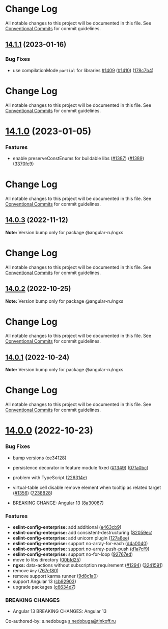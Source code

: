 # Change Log

All notable changes to this project will be documented in this file. See
[Conventional Commits](https://conventionalcommits.org) for commit guidelines.

## [14.1.1](https://github.com/Angular-RU/angular-ru-sdk/compare/@angular-ru/ngxs@14.1.0...@angular-ru/ngxs@14.1.1) (2023-01-16)

### Bug Fixes

-   use compilationMode `partial` for libraries [#1409](https://github.com/Angular-RU/angular-ru-sdk/issues/1409)
    ([#1410](https://github.com/Angular-RU/angular-ru-sdk/issues/1410))
    ([178c7b4](https://github.com/Angular-RU/angular-ru-sdk/commit/178c7b4bdca2c9bedc0a43d446deb08e468da542))

# Change Log

All notable changes to this project will be documented in this file. See
[Conventional Commits](https://conventionalcommits.org) for commit guidelines.

# [14.1.0](https://github.com/Angular-RU/angular-ru-sdk/compare/@angular-ru/ngxs@14.0.3...@angular-ru/ngxs@14.1.0) (2023-01-05)

### Features

-   enable preserveConstEnums for buildable libs ([#1387](https://github.com/Angular-RU/angular-ru-sdk/issues/1387))
    ([#1389](https://github.com/Angular-RU/angular-ru-sdk/issues/1389))
    ([3370fc9](https://github.com/Angular-RU/angular-ru-sdk/commit/3370fc964ae520d0a50c048c590a0d5ec09a7979))

# Change Log

All notable changes to this project will be documented in this file. See
[Conventional Commits](https://conventionalcommits.org) for commit guidelines.

## [14.0.3](https://github.com/Angular-RU/angular-ru-sdk/compare/@angular-ru/ngxs@14.0.2...@angular-ru/ngxs@14.0.3) (2022-11-12)

**Note:** Version bump only for package @angular-ru/ngxs

# Change Log

All notable changes to this project will be documented in this file. See
[Conventional Commits](https://conventionalcommits.org) for commit guidelines.

## [14.0.2](https://github.com/Angular-RU/angular-ru-sdk/compare/@angular-ru/ngxs@14.0.1...@angular-ru/ngxs@14.0.2) (2022-10-25)

**Note:** Version bump only for package @angular-ru/ngxs

# Change Log

All notable changes to this project will be documented in this file. See
[Conventional Commits](https://conventionalcommits.org) for commit guidelines.

## [14.0.1](https://github.com/Angular-RU/angular-ru-sdk/compare/@angular-ru/ngxs@14.0.0...@angular-ru/ngxs@14.0.1) (2022-10-24)

**Note:** Version bump only for package @angular-ru/ngxs

# Change Log

All notable changes to this project will be documented in this file. See
[Conventional Commits](https://conventionalcommits.org) for commit guidelines.

# [14.0.0](https://github.com/Angular-RU/angular-ru-sdk/compare/@angular-ru/ngxs@12.32.1...@angular-ru/ngxs@14.0.0) (2022-10-23)

### Bug Fixes

-   bump versions
    ([ce34128](https://github.com/Angular-RU/angular-ru-sdk/commit/ce34128f57fb319486395d7a75a8672bc880b2af))
-   persistence decorator in feature module fixed ([#1349](https://github.com/Angular-RU/angular-ru-sdk/issues/1349))
    ([07fa0bc](https://github.com/Angular-RU/angular-ru-sdk/commit/07fa0bc732a2a945dcfd16f98521891fc969b0ac))
-   problem with TypeScript
    ([226314e](https://github.com/Angular-RU/angular-ru-sdk/commit/226314e9b998e03d76ab8ae23ff60cd9f5b766a7))
-   virtual-table cell disable remove element when tooltip as related target
    ([#1356](https://github.com/Angular-RU/angular-ru-sdk/issues/1356))
    ([7238828](https://github.com/Angular-RU/angular-ru-sdk/commit/72388282d421d60ded8c4dbd1629b1f259df2187))

-   BREAKING CHANGE: Angular 13
    ([8a30087](https://github.com/Angular-RU/angular-ru-sdk/commit/8a300878fb400dc613ca5f6d1c23a96f9c4b6714))

### Features

-   **eslint-config-enterprise:** add additional
    ([e463cb9](https://github.com/Angular-RU/angular-ru-sdk/commit/e463cb9b3827f63c6fc6685e182c02b9aa84e3d9))
-   **eslint-config-enterprise:** add consistent-destructuring
    ([82059ec](https://github.com/Angular-RU/angular-ru-sdk/commit/82059ec775e2cc87f84d245d04f3ebfc6feb69dd))
-   **eslint-config-enterprise:** add unicorn plugin
    ([127a8ee](https://github.com/Angular-RU/angular-ru-sdk/commit/127a8eee1b6b3a8d263bc0b5c7b11df77ffd0064))
-   **eslint-config-enterprise:** support no-array-for-each
    ([d4a0040](https://github.com/Angular-RU/angular-ru-sdk/commit/d4a0040f6c2945fae353a7e6e17cbfb8bf6788be))
-   **eslint-config-enterprise:** support no-array-push-push
    ([d1a7cf9](https://github.com/Angular-RU/angular-ru-sdk/commit/d1a7cf9afe91d0806c7fb44181977d30554661ed))
-   **eslint-config-enterprise:** support no-for-loop
    ([92767ed](https://github.com/Angular-RU/angular-ru-sdk/commit/92767edccf7cf7e049ad2177f09251367f010ffa))
-   move to libs directory
    ([00bfd25](https://github.com/Angular-RU/angular-ru-sdk/commit/00bfd257dc6e17d3c228ae71a1d7e141eb30ab59))
-   **ngxs:** data-actions without subscription requirement
    ([#1294](https://github.com/Angular-RU/angular-ru-sdk/issues/1294))
    ([3241591](https://github.com/Angular-RU/angular-ru-sdk/commit/32415910fdcdc7d51e67bdb8783d6ebe6618a2ee))
-   remove `Any`
    ([767ef80](https://github.com/Angular-RU/angular-ru-sdk/commit/767ef80c3171d8235ceb8548b38323b74eacdcb2))
-   remove support karma runner
    ([9d8c1a0](https://github.com/Angular-RU/angular-ru-sdk/commit/9d8c1a0a9931b1e87c9a3dbb72e994d80b19dd7a))
-   support Angular 13
    ([cb92903](https://github.com/Angular-RU/angular-ru-sdk/commit/cb92903279e612557bbd6df98e9c7d722a10ccdd))
-   upgrade packages
    ([c6634d7](https://github.com/Angular-RU/angular-ru-sdk/commit/c6634d7d324284f06a4e6cb539aea15d70f4731c))

### BREAKING CHANGES

-   Angular 13 BREAKING CHANGES: Angular 13

Co-authored-by: s.nedobuga <s.nedobuga@tinkoff.ru>
